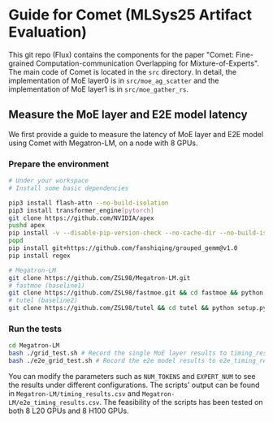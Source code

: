 # Guide for Comet (MLSys25 Artifact Evaluation)
This git repo (Flux) contains the components for the paper "Comet: Fine-grained Computation-communication Overlapping for Mixture-of-Experts". The main code of Comet is located in the `src` directory. In detail, the implementation of MoE layer0 is in `src/moe_ag_scatter` and the implementation of MoE layer1 is in `src/moe_gather_rs`.


## Measure the MoE layer and E2E model latency
We first provide a guide to measure the latency of MoE layer and E2E model using Comet with Megatron-LM, on a node with 8 GPUs.

### Prepare the environment
```bash
# Under your workspace
# Install some basic dependencies

pip3 install flash-attn --no-build-isolation
pip3 install transformer_engine[pytorch]
git clone https://github.com/NVIDIA/apex
pushd apex
pip install -v --disable-pip-version-check --no-cache-dir --no-build-isolation --config-settings "--build-option=--cpp_ext" --config-settings "--build-option=--cuda_ext" ./
popd
pip install git+https://github.com/fanshiqing/grouped_gemm@v1.0
pip install regex

# Megatron-LM
git clone https://github.com/ZSL98/Megatron-LM.git
# fastmoe (baseline1)
git clone https://github.com/ZSL98/fastmoe.git && cd fastmoe && python setup.py install && pip install dm-tree && cd ..
# tutel (baseline2)
git clone https://github.com/ZSL98/tutel && cd tutel && python setup.py install && cd ..

```

### Run the tests

```bash
cd Megatron-LM
bash ./grid_test.sh # Record the single MoE layer results to timing_results.csv
bash ./e2e_grid_test.sh # Record the e2e model results to e2e_timing_results.csv
```
You can modify the parameters such as `NUM_TOKENS` and `EXPERT_NUM` to see the results under different configurations. The scripts' output can be found in `Megatron-LM/timing_results.csv` and `Megatron-LM/e2e_timing_results.csv`. The feasibility of the scripts has been tested on both 8 L20 GPUs and 8 H100 GPUs.
